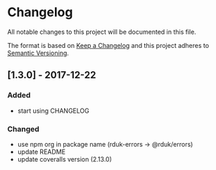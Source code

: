 # Changelog
All notable changes to this project will be documented in this file.

The format is based on [Keep a Changelog](http://keepachangelog.com/en/1.0.0/)
and this project adheres to [Semantic Versioning](http://semver.org/spec/v2.0.0.html).

## [1.3.0] - 2017-12-22
### Added
- start using CHANGELOG
### Changed
- use npm org in package name (rduk-errors -> @rduk/errors)
- update README
- update coveralls version (2.13.0)
